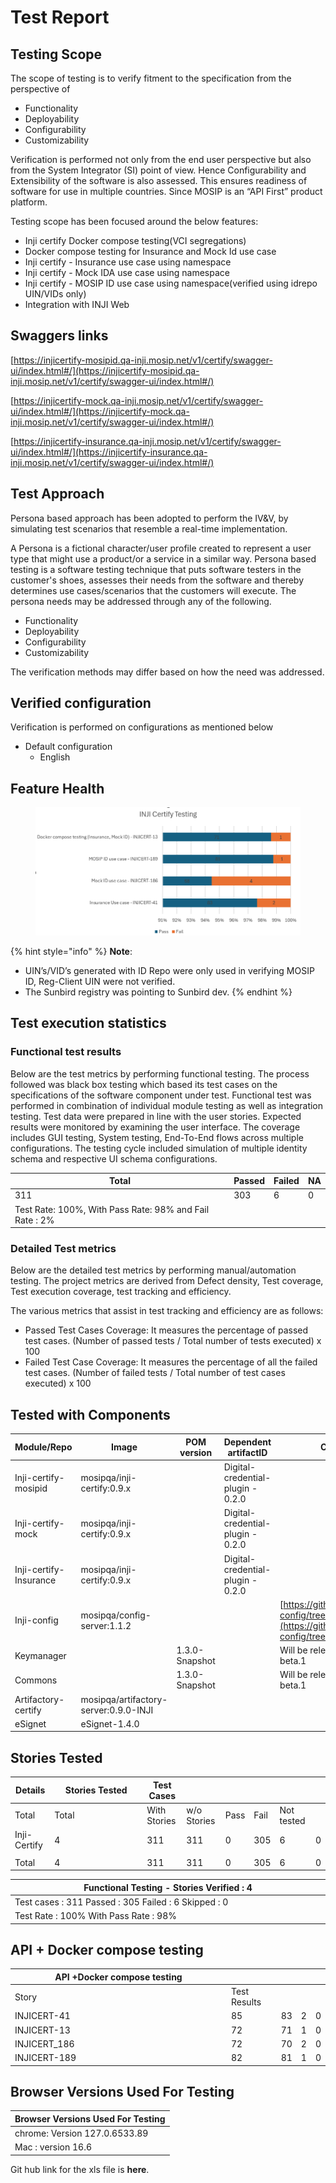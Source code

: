 # Test Report

## Testing Scope

The scope of testing is to verify fitment to the specification from the perspective of

* Functionality
* Deployability
* Configurability
* Customizability

Verification is performed not only from the end user perspective but also from the System Integrator (SI) point of view. Hence Configurability and Extensibility of the software is also assessed. This ensures readiness of software for use in multiple countries. Since MOSIP is an “API First” product platform.

Testing scope has been focused around the below features:

* Inji certify Docker compose testing(VCI segregations)
* Docker compose testing for Insurance and Mock Id use case
* Inji certify - Insurance use case using namespace
* Inji certify - Mock IDA use case using namespace
* Inji certify - MOSIP ID use case using namespace(verified using idrepo UIN/VIDs only)
* Integration with INJI Web

## Swaggers links

[https://injicertify-mosipid.qa-inji.mosip.net/v1/certify/swagger-ui/index.html#/](https://injicertify-mosipid.qa-inji.mosip.net/v1/certify/swagger-ui/index.html#/)

[https://injicertify-mock.qa-inji.mosip.net/v1/certify/swagger-ui/index.html#/](https://injicertify-mock.qa-inji.mosip.net/v1/certify/swagger-ui/index.html#/)

[https://injicertify-insurance.qa-inji.mosip.net/v1/certify/swagger-ui/index.html#/](https://injicertify-insurance.qa-inji.mosip.net/v1/certify/swagger-ui/index.html#/)

## Test Approach

Persona based approach has been adopted to perform the IV\&V, by simulating test scenarios that resemble a real-time implementation.

A Persona is a fictional character/user profile created to represent a user type that might use a product/or a service in a similar way. Persona based testing is a software testing technique that puts software testers in the customer's shoes, assesses their needs from the software and thereby determines use cases/scenarios that the customers will execute. The persona needs may be addressed through any of the following.

* Functionality
* Deployability
* Configurability
* Customizability

The verification methods may differ based on how the need was addressed.

## Verified configuration

Verification is performed on configurations as mentioned below

* Default configuration
  * English

## Feature Health



<figure><img src="../../../.gitbook/assets/inji_certify_0.9.0_tr_feature_health.png" alt=""><figcaption></figcaption></figure>



{% hint style="info" %}
**Note**:&#x20;

* UIN’s/VID’s generated with ID Repo were only used in verifying MOSIP ID, Reg-Client UIN were not verified.
* The Sunbird registry was pointing to Sunbird dev.
{% endhint %}

## Test execution statistics

### Functional test results

Below are the test metrics by performing functional testing. The process followed was black box testing which based its test cases on the specifications of the software component under test. Functional test was performed in combination of individual module testing as well as integration testing. Test data were prepared in line with the user stories. Expected results were monitored by examining the user interface. The coverage includes GUI testing, System testing, End-To-End flows across multiple configurations. The testing cycle included simulation of multiple identity schema and respective UI schema configurations.

| **Total**                                               | **Passed** | **Failed** | **NA** |
| ------------------------------------------------------- | ---------- | ---------- | ------ |
| 311                                                     | 303        | 6          | 0      |
| Test Rate: 100%, With Pass Rate: 98% and Fail Rate : 2% |            |            |        |

### Detailed Test metrics

Below are the detailed test metrics by performing manual/automation testing. The project metrics are derived from Defect density, Test coverage, Test execution coverage, test tracking and efficiency.

The various metrics that assist in test tracking and efficiency are as follows:

* Passed Test Cases Coverage: It measures the percentage of passed test cases. (Number of passed tests / Total number of tests executed) x 100
* Failed Test Case Coverage: It measures the percentage of all the failed test cases. (Number of failed tests / Total number of test cases executed) x 100

## Tested with Components

| **Module/Repo**        | **Image**                             | **POM version** | **Dependent artifactID**          | **Comments**                                                                                                       |
| ---------------------- | ------------------------------------- | --------------- | --------------------------------- | ------------------------------------------------------------------------------------------------------------------ |
| Inji-certify-mosipid   | mosipqa/inji-certify:0.9.x            |                 | Digital-credential-plugin - 0.2.0 |                                                                                                                    |
| Inji-certify-mock      | mosipqa/inji-certify:0.9.x            |                 | Digital-credential-plugin - 0.2.0 |                                                                                                                    |
| Inji-certify-Insurance | mosipqa/inji-certify:0.9.x            |                 | Digital-credential-plugin - 0.2.0 |                                                                                                                    |
| Inji-config            | mosipqa/config-server:1.1.2           |                 |                                   | [https://github.com/mosip/inji-config/tree/release-0.2.x](https://github.com/mosip/inji-config/tree/release-0.2.x) |
| Keymanager             |                                       | 1.3.0-Snapshot  |                                   | Will be released as 1.3.0-beta.1                                                                                   |
| Commons                |                                       | 1.3.0-Snapshot  |                                   | Will be released as 1.3.0-beta.1                                                                                   |
| Artifactory-certify    | mosipqa/artifactory-server:0.9.0-INJI |                 |                                   |                                                                                                                    |
| eSignet                | eSignet-1.4.0                         |                 |                                   |                                                                                                                    |

## Stories Tested

<table><thead><tr><th>Details</th><th width="134">Stories Tested</th><th>Test Cases</th><th></th><th></th><th></th><th></th><th></th></tr></thead><tbody><tr><td>Total</td><td>Total</td><td>With Stories</td><td>w/o Stories</td><td>Pass</td><td>Fail</td><td>Not tested</td><td></td></tr><tr><td>Inji-Certify</td><td>4</td><td>311</td><td>311</td><td>0</td><td>305</td><td>6</td><td>0</td></tr><tr><td> </td><td> </td><td> </td><td> </td><td> </td><td> </td><td> </td><td> </td></tr><tr><td>Total</td><td>4</td><td>311</td><td>311</td><td>0</td><td>305</td><td>6</td><td>0</td></tr></tbody></table>

<table data-header-hidden><thead><tr><th width="696">Functional Testing - Stories Verified : 4</th></tr></thead><tbody><tr><td>Test cases : 311      Passed : 305     Failed : 6    Skipped : 0</td></tr><tr><td>Test Rate : 100%     With Pass Rate : 98%</td></tr></tbody></table>

## API + Docker compose testing

<table><thead><tr><th width="332">API +Docker compose testing</th><th></th><th></th><th></th><th></th></tr></thead><tbody><tr><td>Story</td><td>Test Results</td><td></td><td></td><td></td></tr><tr><td>INJICERT-41</td><td>85</td><td>83</td><td>2</td><td>0</td></tr><tr><td>INJICERT-13</td><td>72</td><td>71</td><td>1</td><td>0</td></tr><tr><td>INJICERT_186</td><td>72</td><td>70</td><td>2</td><td>0</td></tr><tr><td>INJICERT-189</td><td>82</td><td>81</td><td>1</td><td>0</td></tr></tbody></table>

## Browser Versions Used For Testing

| Browser Versions Used For Testing |
| --------------------------------- |
| chrome: Version 127.0.6533.89     |
| Mac : version 16.6                |



Git hub link for the xls file is **here**.
